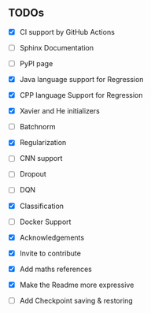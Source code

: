 ## TODOs
- [x]  CI support by GitHub Actions
- [ ] Sphinx Documentation
- [ ] PyPI page
- [x] Java language support for Regression
- [x] CPP language Support for Regression
- [x] Xavier and He initializers
- [ ] Batchnorm
- [x] Regularization
- [ ] CNN support
- [ ] Dropout
- [ ] DQN
- [x] Classification
- [ ] Docker Support
- [x] Acknowledgements
- [x] Invite to contribute
- [x] Add maths references
- [x]  Make the Readme more expressive
- [ ]  Add Checkpoint saving & restoring

